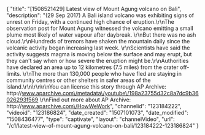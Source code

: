 {
    "title": "[1508521429] Latest view of Mount Agung volcano on Bali",
    "description": "(29 Sep 2017) A Bali island volcano was exhibiting signs of unrest on Friday, with a continued high chance of eruption.\r\nThe observation post for Mount Agung witnessed the volcano emitting a small plume most likely of water vapour after daybreak. \r\nBut there was no ash cloud.\r\nHundreds of tremors have shaken the mountain daily since the volcanic activity began increasing last week. \r\nScientists have said the activity suggests magma is moving below the surface and may erupt, but they can't say when or how severe the eruption might be.\r\nAuthorities have declared an area up to 12 kilometres (7.5 miles) from the crater off-limits. \r\nThe more than 130,000 people who have fled are staying in community centres or other shelters in safer areas of the island.\r\n\r\n\r\nYou can license this story through AP Archive: http:\/\/www.aparchive.com\/metadata\/youtube\/198a23755d32c8a7dc9b36026293f569 \r\nFind out more about AP Archive: http:\/\/www.aparchive.com\/HowWeWork",
    "channelid": "123184222",
    "videoid": "123186824",
    "date_created": "1507101073",
    "date_modified": "1508436477",
    "type": "captivate",
    "layout": "channelVideo",
    "url": "\/c1\/latest-view-of-mount-agung-volcano-on-bali\/123184222-123186824"
}